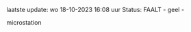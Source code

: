 laatste update: 
wo 18-10-2023 16:08   uur 
Status: FAALT - geel - 
<div class="service Y">microstation</div>